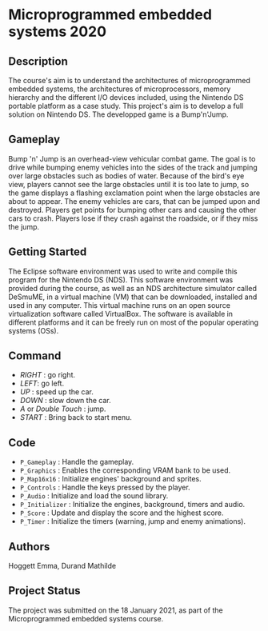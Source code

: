 # Microprogrammed embedded systems 2020

## Description

The course's aim is to understand the architectures of microprogrammed embedded systems, the architectures of microprocessors, memory hierarchy and the different I/O devices included, using the Nintendo DS portable platform as a case study.
This project's aim is to develop a full solution on Nintendo DS.
The developped game is a Bump'n'Jump.


## Gameplay
Bump 'n' Jump is an overhead-view vehicular combat game. The goal is to drive while bumping enemy vehicles into the sides of the track and jumping over large obstacles such as bodies of water.
Because of the bird's eye view, players cannot see the large obstacles until it is too late to jump, so the game displays a flashing exclamation point when the large obstacles are about to appear.
The enemy vehicles are cars, that can be jumped upon and destroyed. Players get points for bumping other cars and causing the other cars to crash. 
Players lose if they crash against the roadside, or if they miss the jump.

## Getting Started
The Eclipse software environment was used to write and compile this program for the Nintendo DS (NDS). This software environment was provided during the course, as well as an NDS architecture simulator called DeSmuME, in a virtual machine (VM) that can be downloaded, installed and used in any computer.
This virtual machine runs on an open source virtualization software called VirtualBox. The software is available in different platforms and it can be freely run on most of the popular operating systems (OSs).

## Command
* _RIGHT_ : go right.
* _LEFT_: go left.
* _UP_ : speed up the car.
* _DOWN_ : slow down the car.
* _A_ or _Double Touch_ : jump.
* _START_ : Bring back to start menu.

## Code
* ``` P_Gameplay ``` : Handle the gameplay.
* ```P_Graphics``` : Enables the corresponding VRAM bank to be used.
* ```P_Map16x16``` : Initialize engines' background and sprites.
* ```P_Controls``` : Handle the keys pressed by the player.
* ```P_Audio``` : Initialize and load the sound library.
* ```P_Initializer``` : Initialize the engines, background, timers and audio.
* ```P_Score``` : Update and display the score and the highest score.
* ```P_Timer``` : Initialize the timers (warning, jump and enemy animations).


## Authors
Hoggett Emma,
Durand Mathilde

## Project Status
The project was submitted on the 18 January 2021, as part of the Microprogrammed embedded systems course.
